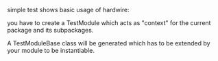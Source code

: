 simple test shows basic usage of hardwire:

you have to create a TestModule which acts as "context" for the current package and its subpackages.

A TestModuleBase class will be generated which has to be extended by your module to be instantiable.